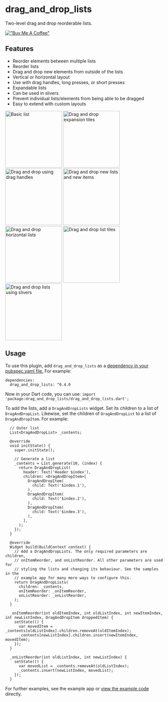 # drag\_and\_drop\_lists
Two-level drag and drop reorderable lists.

[!["Buy Me A Coffee"](https://www.buymeacoffee.com/assets/img/custom_images/orange_img.png)](https://www.buymeacoffee.com/pbpbpb)

## Features
- Reorder elements between multiple lists
- Reorder lists
- Drag and drop new elements from outside of the lists
- Vertical or horizontal layout
- Use with drag handles, long presses, or short presses
- Expandable lists
- Can be used in slivers
- Prevent individual lists/elements from being able to be dragged
- Easy to extend with custom layouts

<p>
<img src="https://raw.githubusercontent.com/philip-brink/DragAndDropLists/master/readme_images/basic.gif" width="180" title="Basic" alt="Basic list">
<img src="https://raw.githubusercontent.com/philip-brink/DragAndDropLists/master/readme_images/expansion_tiles.gif" width="180" title="Expansion Tiles" alt="Drag and drop expansion tiles">
<img src="https://raw.githubusercontent.com/philip-brink/DragAndDropLists/master/readme_images/drag_handle.gif" width="180" title="Drag Handle" alt="Drag and drop using drag handles">
<img src="https://raw.githubusercontent.com/philip-brink/DragAndDropLists/master/readme_images/drag_into_list.gif" width="180" title="Drag Into Lists" alt="Drag and drop new lists and new items">
<img src="https://raw.githubusercontent.com/philip-brink/DragAndDropLists/master/readme_images/horizontal.gif" width="180" title="Horizontal" alt="Drag and drop horizontal lists">
<img src="https://raw.githubusercontent.com/philip-brink/DragAndDropLists/master/readme_images/list_tiles.gif" width="180" title="List Tiles" alt="Drag and drop list tiles">
<img src="https://raw.githubusercontent.com/philip-brink/DragAndDropLists/master/readme_images/slivers.gif" width="180" title="Slivers" alt="Drag and drop lists using slivers">
</p>

## Usage
To use this plugin, add `drag_and_drop_lists` as a [dependency in your pubspec.yaml file.](https://flutter.dev/docs/development/packages-and-plugins/using-packages)
For example:

```
dependencies:
  drag_and_drop_lists: ^0.4.0
``` 

Now in your Dart code, you can use: `import 'package:drag_and_drop_lists/drag_and_drop_lists.dart';`

To add the lists, add a `DragAndDropLists` widget. Set its children to a list of `DragAndDropList`. Likewise, set the children of `DragAndDropList` to a list of `DragAndDropItem`.
For example:

```
  // Outer list
  List<DragAndDropList> _contents;

  @override
  void initState() {
    super.initState();

    // Generate a list
    _contents = List.generate(10, (index) {
      return DragAndDropList(
        header: Text('Header $index'),
        children: <DragAndDropItem>[
          DragAndDropItem(
            child: Text('$index.1'),
          ),
          DragAndDropItem(
            child: Text('$index.2'),
          ),
          DragAndDropItem(
            child: Text('$index.3'),
          ),
        ],
      );
    });
  }

  @override
  Widget build(BuildContext context) {
    // Add a DragAndDropLists. The only required parameters are children,
    // onItemReorder, and onListReorder. All other parameters are used for
    // styling the lists and changing its behaviour. See the samples in the
    // example app for many more ways to configure this.
    return DragAndDropLists(
      children: _contents,
      onItemReorder: _onItemReorder,
      onListReorder: _onListReorder,
    );
  }

  _onItemReorder(int oldItemIndex, int oldListIndex, int newItemIndex, int newListIndex, DragAndDropItem droppedItem) {
    setState(() {
      var movedItem = _contents[oldListIndex].children.removeAt(oldItemIndex);
      _contents[newListIndex].children.insert(newItemIndex, movedItem);
    });
  }

  _onListReorder(int oldListIndex, int newListIndex) {
    setState(() {
      var movedList = _contents.removeAt(oldListIndex);
      _contents.insert(newListIndex, movedList);
    });
  }

```

For further examples, see the example app or [view the example code](https://github.com/philip-brink/DragAndDropLists/tree/master/example/lib) directly.

